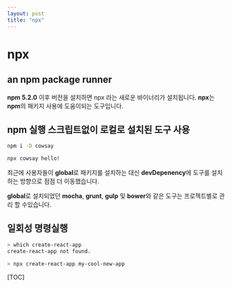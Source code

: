 ```yaml
---
layout: post
title: "npx"
---
```


npx
===

an npm package runner
---------------------------------


**npm 5.2.0** 이후 버전을 설치하면 npx 라는 새로운 바이너리가 설치됩니다.
**npx**는 **npm**의 패키지 사용에 도움이되는 도구입니다. 


npm 실행 스크립트없이 로컬로 설치된 도구 사용
-----------------------------------------------------------------------


```sh
npm i -D cowsay

npx cowsay hello!
```

최근에 사용자들이 **global**로 패키지를 설치하는 대신 **devDepenency**에 도구를 설치하는 방향으로 점점 더 이동했습니다.

**global**로 설치되었던 **mocha**, **grunt**, **gulp** 및 **bower**와 같은 도구는 프로젝트별로 관리 할 수 ​​있습니다.


일회성 명령실행
------------------------

```sh
> which create-react-app
create-react-app not found.

> npx create-react-app my-cool-new-app
```

[TOC]